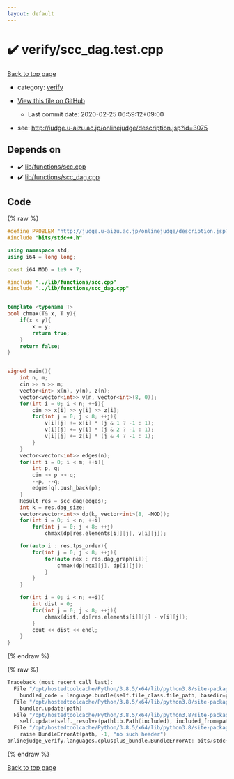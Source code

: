```yaml
---
layout: default
---
```


<!-- mathjax config similar to math.stackexchange -->
<script type="text/javascript" async
  src="https://cdnjs.cloudflare.com/ajax/libs/mathjax/2.7.5/MathJax.js?config=TeX-MML-AM_CHTML">
</script>
<script type="text/x-mathjax-config">
  MathJax.Hub.Config({
    TeX: { equationNumbers: { autoNumber: "AMS" }},
    tex2jax: {
      inlineMath: [ ['$','$'] ],
      processEscapes: true
    },
    "HTML-CSS": { matchFontHeight: false },
    displayAlign: "left",
    displayIndent: "2em"
  });
</script>

<script type="text/javascript" src="https://cdnjs.cloudflare.com/ajax/libs/jquery/3.4.1/jquery.min.js"></script>
<script src="https://cdn.jsdelivr.net/npm/jquery-balloon-js@1.1.2/jquery.balloon.min.js" integrity="sha256-ZEYs9VrgAeNuPvs15E39OsyOJaIkXEEt10fzxJ20+2I=" crossorigin="anonymous"></script>
<script type="text/javascript" src="../../assets/js/copy-button.js"></script>
<link rel="stylesheet" href="../../assets/css/copy-button.css" />


# :heavy_check_mark: verify/scc_dag.test.cpp

<a href="../../index.html">Back to top page</a>

* category: <a href="../../index.html#e8418d1d706cd73548f9f16f1d55ad6e">verify</a>
* <a href="{{ site.github.repository_url }}/blob/master/verify/scc_dag.test.cpp">View this file on GitHub</a>
    - Last commit date: 2020-02-25 06:59:12+09:00


* see: <a href="http://judge.u-aizu.ac.jp/onlinejudge/description.jsp?id=3075">http://judge.u-aizu.ac.jp/onlinejudge/description.jsp?id=3075</a>


## Depends on

* :heavy_check_mark: <a href="../../library/lib/functions/scc.cpp.html">lib/functions/scc.cpp</a>
* :heavy_check_mark: <a href="../../library/lib/functions/scc_dag.cpp.html">lib/functions/scc_dag.cpp</a>


## Code

<a id="unbundled"></a>
{% raw %}
```cpp
#define PROBLEM "http://judge.u-aizu.ac.jp/onlinejudge/description.jsp?id=3075"
#include "bits/stdc++.h"

using namespace std;
using i64 = long long;

const i64 MOD = 1e9 + 7;

#include "../lib/functions/scc.cpp"
#include "../lib/functions/scc_dag.cpp"


template <typename T>
bool chmax(T& x, T y){
    if(x < y){
        x = y;
        return true;
    }
    return false;
}


signed main(){
    int n, m;
    cin >> n >> m;
    vector<int> x(n), y(n), z(n);
    vector<vector<int>> v(n, vector<int>(8, 0));
    for(int i = 0; i < n; ++i){
        cin >> x[i] >> y[i] >> z[i];
        for(int j = 0; j < 8; ++j){
            v[i][j] += x[i] * (j & 1 ? -1 : 1);
            v[i][j] += y[i] * (j & 2 ? -1 : 1);
            v[i][j] += z[i] * (j & 4 ? -1 : 1);
        }
    }
    vector<vector<int>> edges(n);
    for(int i = 0; i < m; ++i){
        int p, q;
        cin >> p >> q;
        --p, --q;
        edges[q].push_back(p);
    }
    Result res = scc_dag(edges);
    int k = res.dag_size;
    vector<vector<int>> dp(k, vector<int>(8, -MOD));
    for(int i = 0; i < n; ++i)
        for(int j = 0; j < 8; ++j)
            chmax(dp[res.elements[i]][j], v[i][j]);

    for(auto i : res.tps_order){
        for(int j = 0; j < 8; ++j){
            for(auto nex : res.dag_graph[i]){
                chmax(dp[nex][j], dp[i][j]);
            }
        }
    }

    for(int i = 0; i < n; ++i){
        int dist = 0;
        for(int j = 0; j < 8; ++j){
            chmax(dist, dp[res.elements[i]][j] - v[i][j]);
        }
        cout << dist << endl;
    }
}

```
{% endraw %}

<a id="bundled"></a>
{% raw %}
```cpp
Traceback (most recent call last):
  File "/opt/hostedtoolcache/Python/3.8.5/x64/lib/python3.8/site-packages/onlinejudge_verify/docs.py", line 349, in write_contents
    bundled_code = language.bundle(self.file_class.file_path, basedir=pathlib.Path.cwd())
  File "/opt/hostedtoolcache/Python/3.8.5/x64/lib/python3.8/site-packages/onlinejudge_verify/languages/cplusplus.py", line 185, in bundle
    bundler.update(path)
  File "/opt/hostedtoolcache/Python/3.8.5/x64/lib/python3.8/site-packages/onlinejudge_verify/languages/cplusplus_bundle.py", line 399, in update
    self.update(self._resolve(pathlib.Path(included), included_from=path))
  File "/opt/hostedtoolcache/Python/3.8.5/x64/lib/python3.8/site-packages/onlinejudge_verify/languages/cplusplus_bundle.py", line 258, in _resolve
    raise BundleErrorAt(path, -1, "no such header")
onlinejudge_verify.languages.cplusplus_bundle.BundleErrorAt: bits/stdc++.h: line -1: no such header

```
{% endraw %}

<a href="../../index.html">Back to top page</a>

